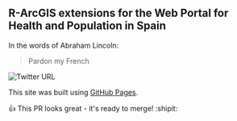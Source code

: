 ## R-ArcGIS extensions for the Web Portal for Health and Population in Spain

In the words of Abraham Lincoln:

> Pardon my French

<img alt="Twitter URL" src="https://img.shields.io/twitter/url/https/twitter.com/longpopitn?lang=en?color=orange&style=social">

This site was built using [GitHub Pages](https://pages.github.com/).

:+1: This PR looks great - it's ready to merge! :shipit:
